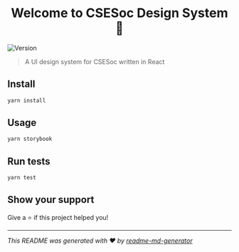 <h1 align="center">Welcome to CSESoc Design System 👋</h1>
<p>
  <img alt="Version" src="https://img.shields.io/badge/version-0.0.0-blue.svg?cacheSeconds=2592000" />
</p>

> A UI design system for CSESoc written in React

## Install

```sh
yarn install
```

## Usage

```sh
yarn storybook
```

## Run tests

```sh
yarn test
```

## Show your support

Give a ⭐️ if this project helped you!

***
_This README was generated with ❤️ by [readme-md-generator](https://github.com/kefranabg/readme-md-generator)_